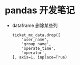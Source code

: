 # pandas 开发笔记

* dataframe 删除某些列
    ```
    ticket_mc_data.drop([
        'user_name',
        'group_name',
        'operate_time',
        'operator',
    ], axis=1, inplace=True)
    ```

